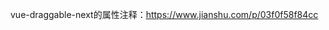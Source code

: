 <!--
 * @Description:
 * @Version: 1.0
 * @Author: Gao
 * @Date: 2022-03-17 16:53:46
 * @LastEditors: Gao
 * @LastEditTime: 2022-03-17 16:53:47
-->
 vue-draggable-next的属性注释：https://www.jianshu.com/p/03f0f58f84cc
